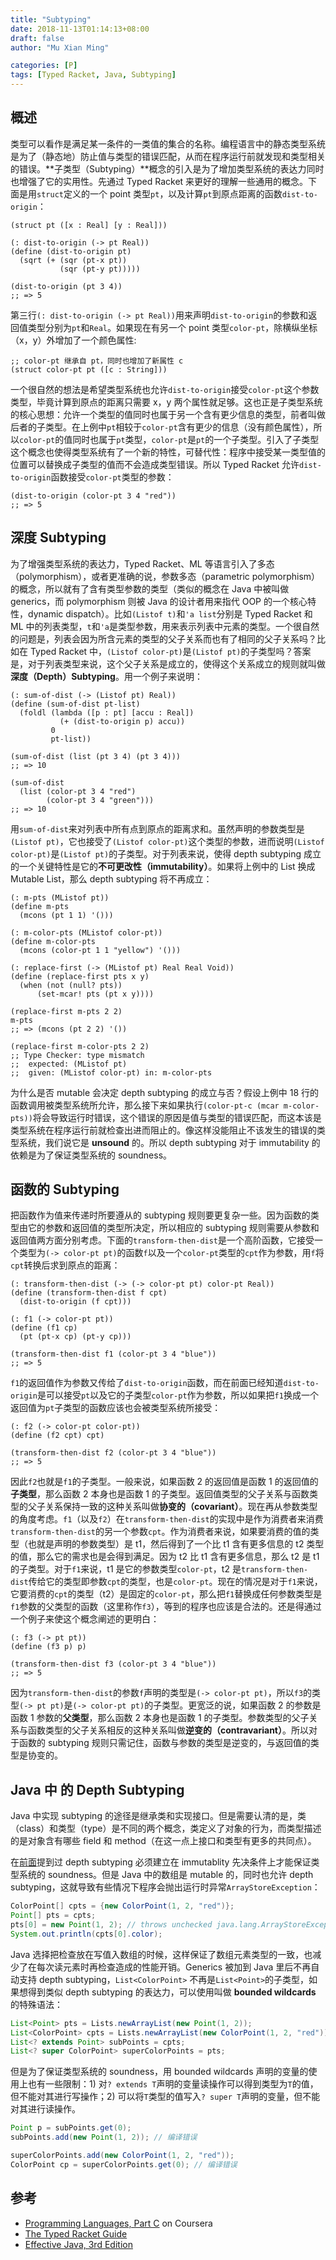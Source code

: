 ```yaml
---
title: "Subtyping"
date: 2018-11-13T01:14:13+08:00
draft: false
author: "Mu Xian Ming"

categories: [P]
tags: [Typed Racket, Java, Subtyping]
---
```


## 概述

类型可以看作是满足某一条件的一类值的集合的名称。编程语言中的静态类型系统是为了（静态地）防止值与类型的错误匹配，从而在程序运行前就发现和类型相关的错误。**子类型（Subtyping）**概念的引入是为了增加类型系统的表达力同时也增强了它的实用性。先通过 Typed Racket 来更好的理解一些通用的概念。下面是用`struct`定义的一个 point 类型`pt`，以及计算`pt`到原点距离的函数`dist-to-origin`：

```racket
(struct pt ([x : Real] [y : Real]))

(: dist-to-origin (-> pt Real))
(define (dist-to-origin pt)
  (sqrt (+ (sqr (pt-x pt))
           (sqr (pt-y pt)))))

(dist-to-origin (pt 3 4))
;; => 5
```

第三行`(: dist-to-origin (-> pt Real))`用来声明`dist-to-origin`的参数和返回值类型分别为`pt`和`Real`。如果现在有另一个 point 类型`color-pt`，除横纵坐标（x，y）外增加了一个颜色属性:

```racket
;; color-pt 继承自 pt，同时也增加了新属性 c
(struct color-pt pt ([c : String]))
```

一个很自然的想法是希望类型系统也允许`dist-to-origin`接受`color-pt`这个参数类型，毕竟计算到原点的距离只需要 x，y 两个属性就足够。这也正是子类型系统的核心思想：允许一个类型的值同时也属于另一个含有更少信息的类型，前者叫做后者的子类型。在上例中`pt`相较于`color-pt`含有更少的信息（没有颜色属性），所以`color-pt`的值同时也属于`pt`类型，`color-pt`是`pt`的一个子类型。引入了子类型这个概念也使得类型系统有了一个新的特性，可替代性：程序中接受某一类型值的位置可以替换成子类型的值而不会造成类型错误。所以 Typed Racket 允许`dist-to-origin`函数接受`color-pt`类型的参数：

```racket
(dist-to-origin (color-pt 3 4 "red"))
;; => 5
```

## 深度 Subtyping

为了增强类型系统的表达力，Typed Racket、ML 等语言引入了多态（polymorphism），或者更准确的说，参数多态（parametric polymorphism）的概念，所以就有了含有类型参数的类型（类似的概念在 Java 中被叫做 generics，而 polymorphism 则被 Java 的设计者用来指代 OOP 的一个核心特性，dynamic dispatch）。比如`(Listof t)`和`'a list`分别是 Typed Racket 和 ML 中的列表类型，`t`和`'a`是类型参数，用来表示列表中元素的类型。一个很自然的问题是，列表会因为所含元素的类型的父子关系而也有了相同的父子关系吗？比如在 Typed Racket 中，`(Listof color-pt)`是`(Listof pt)`的子类型吗？答案是，对于列表类型来说，这个父子关系是成立的，使得这个关系成立的规则就叫做 **深度（Depth）Subtyping**。用一个例子来说明：

```racket
(: sum-of-dist (-> (Listof pt) Real))
(define (sum-of-dist pt-list)
  (foldl (lambda ([p : pt] [accu : Real])
           (+ (dist-to-origin p) accu))
         0
         pt-list))

(sum-of-dist (list (pt 3 4) (pt 3 4)))
;; => 10

(sum-of-dist
  (list (color-pt 3 4 "red")
        (color-pt 3 4 "green")))
;; => 10
```

用`sum-of-dist`来对列表中所有点到原点的距离求和。虽然声明的参数类型是`(Listof pt)`，它也接受了`(Listof color-pt)`这个类型的参数，进而说明`(Listof color-pt)`是`(Listof pt)`的子类型。对于列表来说，使得 depth subtyping 成立的一个关键特性是它的**不可更改性（immutability）**。如果将上例中的 List 换成 Mutable List，那么 depth subtyping 将不再成立：

```racket
(: m-pts (MListof pt))
(define m-pts
  (mcons (pt 1 1) '()))

(: m-color-pts (MListof color-pt))
(define m-color-pts
  (mcons (color-pt 1 1 "yellow") '()))

(: replace-first (-> (MListof pt) Real Real Void))
(define (replace-first pts x y)
  (when (not (null? pts))
      (set-mcar! pts (pt x y))))

(replace-first m-pts 2 2)
m-pts
;; => (mcons (pt 2 2) '())

(replace-first m-color-pts 2 2)
;; Type Checker: type mismatch
;;  expected: (MListof pt)
;;  given: (MListof color-pt) in: m-color-pts
```

为什么是否 mutable 会决定 depth subtyping 的成立与否？假设上例中 18 行的函数调用被类型系统所允许，那么接下来如果执行`(color-pt-c (mcar m-color-pts))`将会导致运行时错误，这个错误的原因是值与类型的错误匹配，而这本该是类型系统在程序运行前就检查出进而阻止的。像这样没能阻止不该发生的错误的类型系统，我们说它是 **unsound** 的。所以 depth subtyping 对于 immutability 的依赖是为了保证类型系统的 soundness。

## 函数的 Subtyping

把函数作为值来传递时所要遵从的 subtyping 规则要更复杂一些。因为函数的类型由它的参数和返回值的类型所决定，所以相应的 subtyping 规则需要从参数和返回值两方面分别考虑。下面的`transform-then-dist`是一个高阶函数，它接受一个类型为`(-> color-pt pt)`的函数`f`以及一个`color-pt`类型的`cpt`作为参数，用`f`将`cpt`转换后求到原点的距离：

```racket
(: transform-then-dist (-> (-> color-pt pt) color-pt Real))
(define (transform-then-dist f cpt)
  (dist-to-origin (f cpt)))

(: f1 (-> color-pt pt))
(define (f1 cp)
  (pt (pt-x cp) (pt-y cp)))

(transform-then-dist f1 (color-pt 3 4 "blue"))
;; => 5
```

`f1`的返回值作为参数又传给了`dist-to-origin`函数，而在前面已经知道`dist-to-origin`是可以接受`pt`以及它的子类型`color-pt`作为参数，所以如果把`f1`换成一个返回值为`pt`子类型的函数应该也会被类型系统所接受：

```racket
(: f2 (-> color-pt color-pt))
(define (f2 cpt) cpt)

(transform-then-dist f2 (color-pt 3 4 "blue"))
;; => 5
```

因此`f2`也就是`f1`的子类型。一般来说，如果函数 2 的返回值是函数 1 的返回值的**子类型**，那么函数 2 本身也是函数 1 的子类型。返回值类型的父子关系与函数类型的父子关系保持一致的这种关系叫做**协变的（covariant）**。现在再从参数类型的角度考虑。`f1`（以及`f2`）在`transform-then-dist`的实现中是作为消费者来消费`transform-then-dist`的另一个参数`cpt`。作为消费者来说，如果要消费的值的类型（也就是声明的参数类型）是 t1，然后得到了一个比 t1 含有更多信息的 t2 类型的值，那么它的需求也是会得到满足。因为 t2 比 t1 含有更多信息，那么 t2 是 t1 的子类型。对于`f1`来说，t1 是它的参数类型`color-pt`，t2 是`transform-then-dist`传给它的类型即参数`cpt`的类型，也是`color-pt`。现在的情况是对于`f1`来说，它要消费的`cpt`的类型（t2）是固定的`color-pt`，那么把`f1`替换成任何参数类型是`f1`参数的父类型的函数（这里称作`f3`），等到的程序也应该是合法的。还是得通过一个例子来使这个概念阐述的更明白：

```racket
(: f3 (-> pt pt))
(define (f3 p) p)

(transform-then-dist f3 (color-pt 3 4 "blue"))
;; => 5
```

因为`transform-then-dist`的参数`f`声明的类型是`(-> color-pt pt)`，所以`f3`的类型`(-> pt pt)`是`(-> color-pt pt)`的子类型。更宽泛的说，如果函数 2 的参数是 函数 1 参数的**父类型**，那么函数 2 本身也是函数 1 的子类型。参数类型的父子关系与函数类型的父子关系相反的这种关系叫做**逆变的（contravariant）**。所以对于函数的 subtyping 规则只需记住，函数与参数的类型是逆变的，与返回值的类型是协变的。

## Java 中 的 Depth Subtyping

Java 中实现 subtyping 的途径是继承类和实现接口。但是需要认清的是，类（class）和类型（type）是不同的两个概念，类定义了对象的行为，而类型描述的是对象含有哪些 field 和 method（在这一点上接口和类型有更多的共同点）。

在[前面](#深度-subtyping)提到过 depth subtyping 必须建立在 immutablity 先决条件上才能保证类型系统的 soundness。但是 Java 中的数组是 mutable 的，同时也允许 depth subtyping，这就导致有些情况下程序会抛出运行时异常`ArrayStoreException`：

```java
ColorPoint[] cpts = {new ColorPoint(1, 2, "red")};
Point[] pts = cpts;
pts[0] = new Point(1, 2); // throws unchecked java.lang.ArrayStoreException
System.out.println(cpts[0].color);
```

Java 选择把检查放在写值入数组的时候，这样保证了数组元素类型的一致，也减少了在每次读元素时再检查造成的性能开销。Generics 被加到 Java 里后不再自动支持 depth subtyping，`List<ColorPoint>` 不再是`List<Point>`的子类型，如果想得到类似 depth subtyping 的表达力，可以使用叫做 **bounded wildcards** 的特殊语法：

```java
List<Point> pts = Lists.newArrayList(new Point(1, 2));
List<ColorPoint> cpts = Lists.newArrayList(new ColorPoint(1, 2, "red"));
List<? extends Point> subPoints = cpts;
List<? super ColorPoint> superColorPoints = pts;
```

但是为了保证类型系统的 soundness，用 bounded wildcards 声明的变量的使用上也有一些限制：1) 对`? extends T`声明的变量读操作可以得到类型为`T`的值，但不能对其进行写操作；2) 可以将`T`类型的值写入`? super T`声明的变量，但不能对其进行读操作。

```java
Point p = subPoints.get(0);
subPoints.add(new Point(1, 2)); // 编译错误

superColorPoints.add(new ColorPoint(1, 2, "red"));
ColorPoint cp = superColorPoints.get(0); // 编译错误
```

## 参考

- [Programming Languages, Part C](https://www.coursera.org/learn/programming-languages-part-c) on Coursera
- [The Typed Racket Guide](https://docs.racket-lang.org/ts-guide/index.html)
- [Effective Java, 3rd Edition](https://www.oreilly.com/library/view/effective-java-3rd/9780134686097/)